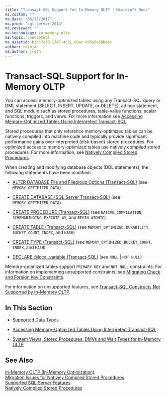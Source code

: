 ```yaml
---
title: "Transact-SQL Support for In-Memory OLTP | Microsoft Docs"
ms.custom: ""
ms.date: "06/13/2017"
ms.prod: "sql-server-2014"
ms.reviewer: ""
ms.technology: in-memory-oltp
ms.topic: conceptual
ms.assetid: b1cc7c30-1747-4c21-88ac-e95a5e58baac
author: rothja
ms.author: jroth
---
```

# Transact-SQL Support for In-Memory OLTP
  You can access memory-optimized tables using any Transact-SQL query or DML statement (SELECT, INSERT, UPDATE, or DELETE), ad hoc statement, and SQL module such as stored procedures, table-value functions, scalar functions, triggers, and views. For more information see [Accessing Memory-Optimized Tables Using Interpreted Transact-SQL](accessing-memory-optimized-tables-using-interpreted-transact-sql.md).  
  
 Stored procedures that only reference memory-optimized tables can be natively compiled into machine code and typically provide significant performance gains over interpreted (disk-based) stored procedures. For optimized access to memory-optimized tables use natively compiled stored procedures. For more information, see [Natively Compiled Stored Procedures](natively-compiled-stored-procedures.md).  
  
 When creating and modifying database objects (DDL statements), the following statements have been modified:  
  
-   [ALTER DATABASE File and Filegroup Options &#40;Transact-SQL&#41;](/sql/t-sql/statements/alter-database-transact-sql-file-and-filegroup-options) (see `MEMORY_OPTIMIZED_DATA`)  
  
-   [CREATE DATABASE &#40;SQL Server Transact-SQL&#41;](/sql/t-sql/statements/create-database-sql-server-transact-sql) (see `MEMORY_OPTIMIZED_DATA`)  
  
-   [CREATE PROCEDURE &#40;Transact-SQL&#41;](/sql/t-sql/statements/create-procedure-transact-sql) (see `NATIVE_COMPILATION`, `SCHEMABINDING`, `EXECUTE AS`, and `BEGIN ATOMIC`)  
  
-   [CREATE TABLE &#40;Transact-SQL&#41;](/sql/t-sql/statements/create-table-transact-sql) (see `MEMORY_OPTIMIZED`, `DURABILITY`, `BUCKET_COUNT`, `INDEX`, and `HASH`)  
  
-   [CREATE TYPE &#40;Transact-SQL&#41;](/sql/t-sql/statements/create-type-transact-sql) (see `MEMORY_OPTIMIZED`, `BUCKET_COUNT`, `INDEX`, and `HASH`)  
  
-   [DECLARE @local_variable &#40;Transact-SQL&#41;](/sql/t-sql/language-elements/declare-local-variable-transact-sql) (see `NULL` | `NOT NULL`)  
  
 Memory-optimized tables support `PRIMARY KEY` and `NOT NULL` constraints. For information on implementing unsupported constraints, see [Migrating Check and Foreign Key Constraints](../../database-engine/migrating-check-and-foreign-key-constraints.md).  
  
 For information on unsupported features, see [Transact-SQL Constructs Not Supported by In-Memory OLTP](transact-sql-constructs-not-supported-by-in-memory-oltp.md).  
  
## In This Section  
  
-   [Supported Data Types](supported-data-types-for-in-memory-oltp.md)  
  
-   [Accessing Memory-Optimized Tables Using Interpreted Transact-SQL](accessing-memory-optimized-tables-using-interpreted-transact-sql.md)  
  
-   [System Views, Stored Procedures, DMVs and Wait Types for In-Memory OLTP](../../database-engine/system-views-stored-procedures-dmvs-and-wait-types-for-in-memory-oltp.md)  
  
## See Also  
 [In-Memory OLTP &#40;In-Memory Optimization&#41;](in-memory-oltp-in-memory-optimization.md)   
 [Migration Issues for Natively Compiled Stored Procedures](migration-issues-for-natively-compiled-stored-procedures.md)   
 [Supported SQL Server Features](unsupported-sql-server-features-for-in-memory-oltp.md)   
 [Natively Compiled Stored Procedures](natively-compiled-stored-procedures.md)  
  
  
